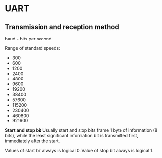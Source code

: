 # UART

## Transmission and reception method
baud - bits per second

Range of standard speeds:
- 300
- 600
- 1200
- 2400
- 4800
- 9600
- 19200
- 38400
- 57600
- 115200
- 230400
- 460800
- 921600

<b>Start and stop bit</b>
Usually start and stop bits frame 1 byte of information (8 bits), while the least significant information bit is transmitted first, immediately after the start.

Values of start bit always is logical 0.
Value of stop bit always is logical 1.
